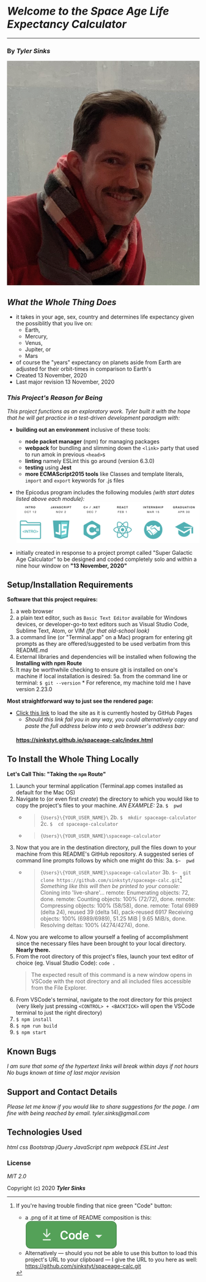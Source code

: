 # _Welcome to the Space Age Life Expectancy Calculator_
-----------------------------------------------------------
### By _**Tyler Sinks**_
![A smiling photo of the author](src/assets/img/TylerfromIMG_1771.png)

## _What the Whole Thing Does_
* it takes in your age, sex, country and determines life expectancy given the possiblitly that you live on:
  * Earth,
  * Mercury,
  * Venus,
  * Jupiter, or
  * Mars
* of course the "years" expectancy on planets aside from Earth are adjusted for their orbit-times in comparison to Earth's
* Created 13 November, 2020
* Last major revision 13 November, 2020

### _This Project's Reason for Being_
_This project functions as an exploratory work. Tyler built it with the hope that he will get practice in a test-driven development paradigm with:_
* **building out an environment** inclusive of these tools:

  * **node packet manager** (npm) for managing packages
  * **webpack** for bundling and slimming down the `<link>` party that used to run amok in previous `<head>`s
  * **linting** namely ESLint this go around (version 6.3.0)
  * **testing** using **Jest**
  * **more ECMAScript2015 tools** like Classes and template literals, `import` and `export` keywords for .js files

* the Epicodus program includes the following modules *(with start dates listed above each module):*
![A portion of a screenshot from the Epicodus website describing my particular cohort](src/assets/img/EpicodusModules.png)
* initially created in response to a project prompt called "Super Galactic Age Calculator" to be designed and coded completely solo and within a nine hour window on **"13 November, 2020"**

## Setup/Installation Requirements

**Software that this project requires:**
1. a web browser
2. a plain text editor, such as `Basic Text Editor` available for Windows devices, or developer-go-to text editors such as Visual Studio Code, Sublime Text, Atom, or VIM _(for that old-school look)_
3. a command line (or "Terminal.app" on a Mac) program for entering git prompts as they are offered/suggested to be used verbatim from this README.md
4. External libraries and dependencies will be installed when following the **Installing with npm Route**
5. It may be worthwhile checking to ensure git is installed on one's machine if local installation is desired:
    5a. from the command line or terminal:
        `$ git --version`
        * For reference, my machine told me I have version 2.23.0

**Most straightforward way to just see the rendered page:**
* [Click this link](https://sinkstyt.github.io/spaceage-calc/index.html) to load the site as it is currently hosted by GitHub Pages
    * _Should this link fail you in any way, you could alternatively copy and paste the full address below into a web browser's address bar:_
    #### https://sinkstyt.github.io/spaceage-calc/index.html ####

## To Install the Whole Thing Locally

**Let's Call This: "Taking the `npm` Route"**
1. Launch your terminal application (Terminal.app comes installed as default for the Mac OS)
2. Navigate to (or even first _create_) the directory to which you would like to copy the project's files to your machine. _AN EXAMPLE:_
    2a. `$  pwd`
    * > `{Users}\{YOUR_USER_NAME}\`
    2b. `$  mkdir spaceage-calculator`
    2c. `$  cd spaceage-calculator`
    * > `{Users}\{YOUR_USER_NAME}\spaceage-calculator`
3. Now that you are in the destination directory, pull the files down to your machine from this README's GitHub repository. A suggested series of command line prompts follows by which one might do this:
    3a. `$~  pwd`
    * > `{Users}\{YOUR_USER_NAME}\spaceage-calculator`
    3b. `$~  git clone https://github.com/sinkstyt/spaceage-calc.git`[^bignote]
        _Something like this will then be printed to your console:_
        > Cloning into 'live-share'...
        > remote: Enumerating objects: 72, done.
        > remote: Counting objects: 100% (72/72), done.
        > remote: Compressing objects: 100% (58/58), done.
        > remote: Total 6989 (delta 24), reused 39 (delta 14), pack-reused 6917
        > Receiving objects: 100% (6989/6989), 51.25 MiB | 9.65 MiB/s, done.
        > Resolving deltas: 100% (4274/4274), done.
4. Now you are welcome to allow yourself a feeling of accomplishment since the necessary files have been brought to your local directory. **Nearly there.**
5. From the root directory of this project's files, launch your text editor of choice (eg. Visual Studio Code):
    `code .`
    > The expected result of this command is a new window opens in VSCode with the root directory and all included files accessible from the File Explorer.
6. From VSCode's terminal, navigate to the root directory for this project (very likely just pressing `<CONTROL> + <BACKTICK>` will open the VSCode terminal to just the right directory)
7. `$ npm install`
8. `$ npm run build`
9. `$ npm start`

## Known Bugs

_I am sure that some of the hypertext links will break within days if not hours_
_No bugs known at time of last major revision_

## Support and Contact Details

_Please let me know if you would like to share suggestions for the page. I am fine with being reached by email._
_tyler.sinks@gmail.com_

## Technologies Used

_html_
_css_
_Bootstrap_
_jQuery_
_JavaScript_
_npm_
_webpack_
_ESLint_
_Jest_

### License

*MIT 2.0*

Copyright (c) 2020 **_Tyler Sinks_**

[^bignote]: If you're having trouble finding that nice green "Code" button:
    * a .png of it at time of README composition is this: ![the green Code button seen near the top right of any repository hosted on GitHub](src/assets/img/greenCodeButton.png)
    * Alternatively &mdash; should you not be able to use this button to load this project's URL to your clipboard &mdash; I give the URL to you here as well:
    https://github.com/sinkstyt/spaceage-calc.git